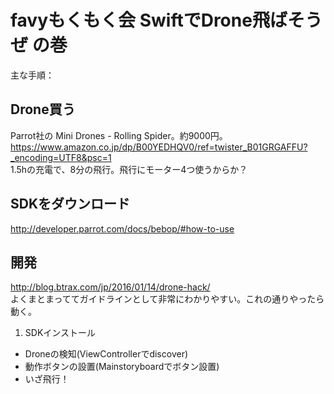 # favyもくもく会 SwiftでDrone飛ばそうぜ の巻

主な手順：

## Drone買う

Parrot社の Mini Drones - Rolling Spider。約9000円。  
https://www.amazon.co.jp/dp/B00YEDHQV0/ref=twister_B01GRGAFFU?_encoding=UTF8&psc=1  
1.5hの充電で、8分の飛行。飛行にモーター4つ使うからか？

## SDKをダウンロード
http://developer.parrot.com/docs/bebop/#how-to-use

## 開発
http://blog.btrax.com/jp/2016/01/14/drone-hack/  
よくまとまっててガイドラインとして非常にわかりやすい。これの通りやったら動く。

1. SDKインストール
* Droneの検知(ViewControllerでdiscover)
* 動作ボタンの設置(Mainstoryboardでボタン設置)
* いざ飛行！

